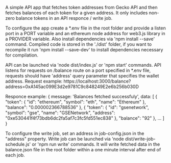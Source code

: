 A simple API app that fetches token addresses from Gecko API and then fetches balances of each token for a given address. It only includes non-zero balance tokens in an API responce / write job.

To configure the app create a *.env file in the root folder and provide a listen port in a PORT variable and an ethereum node address for web3.js library in a PROVIDER variable. Also install dependencies via 'npm install --save' command. Compiled code is stored in the './dist' folder, if you want to recompile it run 'npm install --save-dev' to install dependencies necessary for compilation.

API can be launched via 'node dist/index.js' or 'npm start' commands.
API listens for requests on /balance route on a port specified in *.env file, requests should have 'address' query parameter that specifies the wallet address.
Request example:
https://localhost:3000/balance?address=0xA145ac099E3d2e9781C9c848249E2e6b256b030D

Responce example:
{
        message: 'Balances fetched successfuly',
        data: [
            {
                "token": {
                    "id": "ethereum",
                    "symbol": "eth",
                    "name": "Ethereum"
                },
                "balance": "0.000002366788536"
            },
            {
                "token": {
                    "id": "gsenetwork",
                    "symbol": "gse",
                    "name": "GSENetwork",
                    "address": "0xe530441f4f73bdb6dc2fa5af7c3fc5fd551ec838"
                },
                "balance": "92"
            },
            ...
        ]
    }

To configure the write job, set an address in job-config.json in the "address" property.
Write job can be launched via 'node dist/write-job-schedule.js' or 'npm run write' commands. It will write fetched data in the balance.json file in the root folder within a one minute interval after end of each job.

